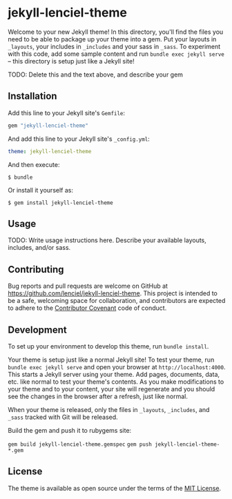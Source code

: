 # jekyll-lenciel-theme

Welcome to your new Jekyll theme! In this directory, you'll find the files you need to be able to package up your theme into a gem. Put your layouts in `_layouts`, your includes in `_includes` and your sass in `_sass`. To experiment with this code, add some sample content and run `bundle exec jekyll serve` – this directory is setup just like a Jekyll site!

TODO: Delete this and the text above, and describe your gem

## Installation

Add this line to your Jekyll site's `Gemfile`:

```ruby
gem "jekyll-lenciel-theme"
```

And add this line to your Jekyll site's `_config.yml`:

```yaml
theme: jekyll-lenciel-theme
```

And then execute:

    $ bundle

Or install it yourself as:

    $ gem install jekyll-lenciel-theme

## Usage

TODO: Write usage instructions here. Describe your available layouts, includes, and/or sass.

## Contributing

Bug reports and pull requests are welcome on GitHub at https://github.com/lenciel/jekyll-lenciel-theme. This project is intended to be a safe, welcoming space for collaboration, and contributors are expected to adhere to the [Contributor Covenant](http://contributor-covenant.org) code of conduct.

## Development

To set up your environment to develop this theme, run `bundle install`.

Your theme is setup just like a normal Jekyll site! To test your theme, run `bundle exec jekyll serve` and open your browser at `http://localhost:4000`. This starts a Jekyll server using your theme. Add pages, documents, data, etc. like normal to test your theme's contents. As you make modifications to your theme and to your content, your site will regenerate and you should see the changes in the browser after a refresh, just like normal.

When your theme is released, only the files in `_layouts`, `_includes`, and `_sass` tracked with Git will be released.

Build the gem and push it to rubygems site:

`gem build jekyll-lenciel-theme.gemspec`
`gem push jekyll-lenciel-theme-*.gem`

## License

The theme is available as open source under the terms of the [MIT License](https://opensource.org/licenses/MIT).

